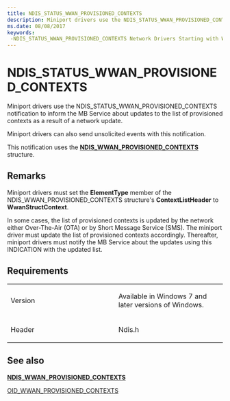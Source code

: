 ```yaml
---
title: NDIS_STATUS_WWAN_PROVISIONED_CONTEXTS
description: Miniport drivers use the NDIS_STATUS_WWAN_PROVISIONED_CONTEXTS notification to inform the MB Service about updates to the list of provisioned contexts as a result of a network update.
ms.date: 08/08/2017
keywords: 
 -NDIS_STATUS_WWAN_PROVISIONED_CONTEXTS Network Drivers Starting with Windows Vista
---
```


# NDIS\_STATUS\_WWAN\_PROVISIONED\_CONTEXTS


Miniport drivers use the NDIS\_STATUS\_WWAN\_PROVISIONED\_CONTEXTS notification to inform the MB Service about updates to the list of provisioned contexts as a result of a network update.

Miniport drivers can also send unsolicited events with this notification.

This notification uses the [**NDIS\_WWAN\_PROVISIONED\_CONTEXTS**](/windows-hardware/drivers/ddi/ndiswwan/ns-ndiswwan-_ndis_wwan_provisioned_contexts) structure.

## Remarks

Miniport drivers must set the **ElementType** member of the NDIS\_WWAN\_PROVISIONED\_CONTEXTS structure's **ContextListHeader** to **WwanStructContext**.

In some cases, the list of provisioned contexts is updated by the network either Over-The-Air (OTA) or by Short Message Service (SMS). The miniport driver must update the list of provisioned contexts accordingly. Thereafter, miniport drivers must notify the MB Service about the updates using this INDICATION with the updated list.

## Requirements

<table>
<colgroup>
<col width="50%" />
<col width="50%" />
</colgroup>
<tbody>
<tr class="odd">
<td><p>Version</p></td>
<td><p>Available in Windows 7 and later versions of Windows.</p></td>
</tr>
<tr class="even">
<td><p>Header</p></td>
<td>Ndis.h</td>
</tr>
</tbody>
</table>

## See also


[**NDIS\_WWAN\_PROVISIONED\_CONTEXTS**](/windows-hardware/drivers/ddi/ndiswwan/ns-ndiswwan-_ndis_wwan_provisioned_contexts)

[OID\_WWAN\_PROVISIONED\_CONTEXTS](oid-wwan-provisioned-contexts.md)

 


